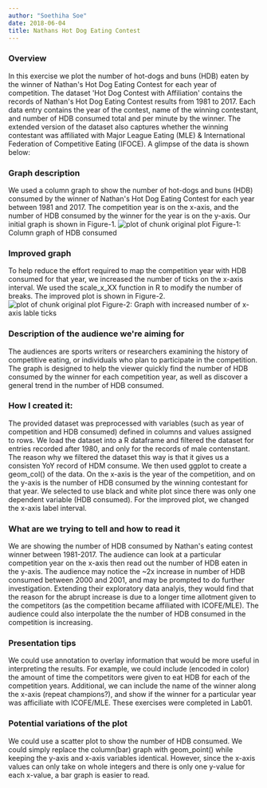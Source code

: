 ```yaml
---
author: "Soethiha Soe"
date: 2018-06-04
title: Nathans Hot Dog Eating Contest
---
```


### Overview
In this exercise we plot the number of hot-dogs and buns (HDB) eaten by the winner of Nathan's Hot Dog Eating Contest for each year of competition. The dataset 'Hot Dog Contest with Affiliation' contains the records of Nathan's Hot Dog Eating Contest results from 1981 to 2017.  Each data entry contains the year of the contest, name of the winning contestant, and number of HDB consumed total and per minute by the winner.  The extended version of the dataset also captures whether the winning contestant was affiliated with Major League Eating (MLE) & International Federation of Competitive Eating (IFOCE).   A glimpse of the data is shown below:

### Graph description
We used a column graph to show the number of hot-dogs and buns (HDB) consumed by the winner of Nathan's Hot Dog Eating Contest for each year between 1981 and 2017.  The competition year is on the x-axis, and the number of HDB consumed by the winner for the year is on the y-axis.  Our initial graph is shown in Figure-1. 
![plot of chunk original plot](/img/nathans_hdb_original.png)
Figure-1: Column graph of HDB consumed

### Improved graph
To help reduce the effort required to map the competition year with HDB consumed for that year, we increased the number of ticks on the x-axis interval.  We used the scale_x_XX function in R to modify the number of breaks. The improved plot is shown in Figure-2.  
![plot of chunk original plot](/img/nathans_hdb_improved.png)
Figure-2: Graph with increased number of x-axis lable ticks

### Description of the audience we're aiming for
The audiences are sports writers or researchers examining the history of competitive eating, or individuals who plan to participate in the competition.  The graph is designed to help the viewer quickly find the number of HDB consumed by the winner for each competition year, as well as discover a general trend in the number of HDB consumed.    

### How I created it:  
The provided dataset was preprocessed  with variables (such as year of competition and HDB consumed) defined in columns and values assigned to rows.  We load the dataset into a R dataframe and filtered the dataset for entries recorded after 1980, and only for the records of male contenstant.  The reason why we filtered the dataset this way is that it gives us a consisten YoY record of HDM consume. We then used ggplot to create a geom_col() of the data.  On the x-axis is the year of the competition, and on the y-axis is the number of HDB consumed by the winning contestant for that year.  We selected to use black and white plot since there was only one dependent variable (HDB consumed).  For the improved plot, we changed the x-axis label interval. 

### What are we trying to tell and how to read it
We are showing the number of HDB consumed by Nathan's eating contest winner between 1981-2017.  The audience can look at a particular competition year on the x-axis then read out the number of HDB eaten in the y-axis.  The audience may notice the ~2x increase in number of HDB consumed between 2000 and 2001, and may be prompted to do further investigation.  Extending their exploratory data analyis, they would find that the reason for the abrupt increase is due to a longer time allotment given to the competitors (as the competition became affiliated with ICOFE/MLE).  The audience could also interpolate the the number of HDB consumed in the competition is increasing.

### Presentation tips
We could use annotation to overlay information that would be more useful in interpreting the results.  For example, we could include (encoded in color) the amount of time the competitors were given to eat HDB for each of the competition years.  Additional, we can include the name of the winner along the x-axis (repeat champions?), and show if the winner for a particular year was afficiliate with ICOFE/MLE.  These exercises were completed in Lab01.

### Potential variations of the plot
We could use a scatter plot to show the number of HDB consumed.  We could simply replace the column(bar) graph with geom_point() while keeping the y-axis and x-axis variables identical. However, since the x-axis values can only take on whole integers and there is only one y-value for each x-value, a bar graph is easier to read.
